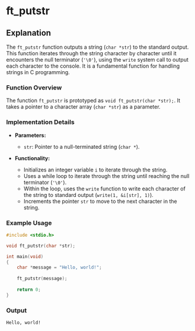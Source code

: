 # ft_putstr

## Explanation

The `ft_putstr` function outputs a string (`char *str`) to the standard output. This function iterates through the string character by character until it encounters the null terminator (`'\0'`), using the `write` system call to output each character to the console. It is a fundamental function for handling strings in C programming.

### Function Overview

The function `ft_putstr` is prototyped as `void ft_putstr(char *str);`. It takes a pointer to a character array (`char *str`) as a parameter.

### Implementation Details

- **Parameters:**
  - `str`: Pointer to a null-terminated string (`char *`).

- **Functionality:**
  - Initializes an integer variable `i` to iterate through the string.
  - Uses a while loop to iterate through the string until reaching the null terminator (`'\0'`).
  - Within the loop, uses the `write` function to write each character of the string to standard output (`write(1, &i[str], 1)`).
  - Increments the pointer `str` to move to the next character in the string.

### Example Usage

```c
#include <stdio.h>

void ft_putstr(char *str);

int main(void)
{
    char *message = "Hello, world!";
    
    ft_putstr(message);
    
    return 0;
}
```
### Output
```
Hello, world!
```